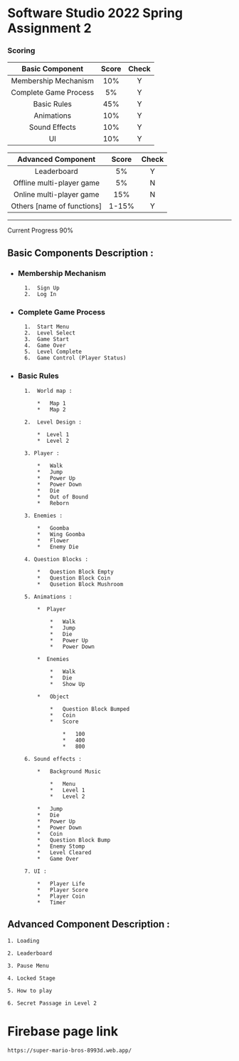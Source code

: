 # Software Studio 2022 Spring Assignment 2

### Scoring

|**Basic Component**|**Score**|**Check**|
|:-:|:-:|:-:|
|Membership Mechanism|10%|Y|
|Complete Game Process|5%|Y|
|Basic Rules|45%|Y|
|Animations|10%|Y|
|Sound Effects|10%|Y|
|UI|10%|Y|

|**Advanced Component**|**Score**|**Check**|
|:-:|:-:|:-:|
|Leaderboard|5%|Y|
|Offline multi-player game|5%|N|
|Online multi-player game|15%|N|
|Others [name of functions]|1-15%|Y|

---

Current Progress 90%

## **Basic Components Description** : 

* ### **Membership Mechanism**

        1.  Sign Up
        2.  Log In

* ### **Complete Game Process**

        1.  Start Menu
        2.  Level Select
        3.  Game Start
        4.  Game Over
        5.  Level Complete
        6.  Game Control (Player Status)

* ### **Basic Rules**

        1.  World map :

            *   Map 1
            *   Map 2

        2.  Level Design :

            *  Level 1
            *  Level 2

        3. Player :

            *   Walk
            *   Jump
            *   Power Up
            *   Power Down
            *   Die
            *   Out of Bound
            *   Reborn

        3. Enemies :

            *   Goomba
            *   Wing Goomba
            *   Flower
            *   Enemy Die

        4. Question Blocks :

            *   Question Block Empty
            *   Question Block Coin
            *   Qusetion Block Mushroom

        5. Animations :

            *  Player

                *   Walk
                *   Jump
                *   Die
                *   Power Up
                *   Power Down

            *  Enemies

                *   Walk
                *   Die
                *   Show Up

            *   Object

                *   Question Block Bumped
                *   Coin
                *   Score

                    *   100
                    *   400
                    *   800

        6. Sound effects :

            *   Background Music 

                *   Menu
                *   Level 1
                *   Level 2

            *   Jump
            *   Die
            *   Power Up
            *   Power Down
            *   Coin
            *   Question Block Bump
            *   Enemy Stomp
            *   Level Cleared
            *   Game Over

        7. UI :

            *   Player Life
            *   Player Score 
            *   Player Coin
            *   Timer

## Advanced Component Description :

    1. Loading

    2. Leaderboard

    3. Pause Menu

    4. Locked Stage

    5. How to play

    6. Secret Passage in Level 2
    

# Firebase page link

    https://super-mario-bros-8993d.web.app/
